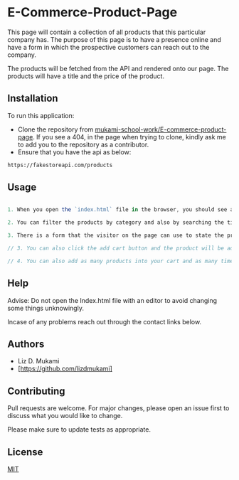 # E-Commerce-Product-Page

This page will contain a collection of all products that this particular company has. The purpose of this page is to have a presence online and have a form in which the prospective customers can reach out to the company.

The products will be fetched from the API and rendered onto our page. The products will have a title and the price of the product.

<!-- This page will contain some products with a shopping cart. The customer will be able to click on the Cart button and add the products to the cart for purchase. And see the number of products purchased in their cart. -->


## Installation


To run this application:

- Clone the repository from [mukami-school-work/E-commerce-product-page](https://github.com/mukami-school-work/E-commerce-product-page). If you see a 404, in the page when trying to clone, kindly ask me to add you to the repository as a contributor.
- Ensure that you have the api as below:

```bash
https://fakestoreapi.com/products
```

## Usage

```javascript

1. When you open the `index.html` file in the browser, you should see a number of products, displaying the images, price, and the buy now button.

2. You can filter the products by category and also by searching the title of the product. Once you get the product of your choice, scroll down to the bottom of the page.

3. There is a form that the visitor on the page can use to state the product and quantity of their purchase and leave their contact and location information that the supplier to contact them on.

// 3. You can also click the add cart button and the product will be added into your cart.

// 4. You can also add as many products into your cart and as many times as you can.

```

## Help

Advise: Do not open the Index.html file with an editor to avoid changing some things unknowingly.

Incase of any problems reach out through the contact links below.


## Authors

- Liz D. Mukami  
- [https://github.com/lizdmukami]


## Contributing

Pull requests are welcome. For major changes, please open an issue first
to discuss what you would like to change.

Please make sure to update tests as appropriate.

## License

[MIT](https://choosealicense.com/licenses/mit/)
